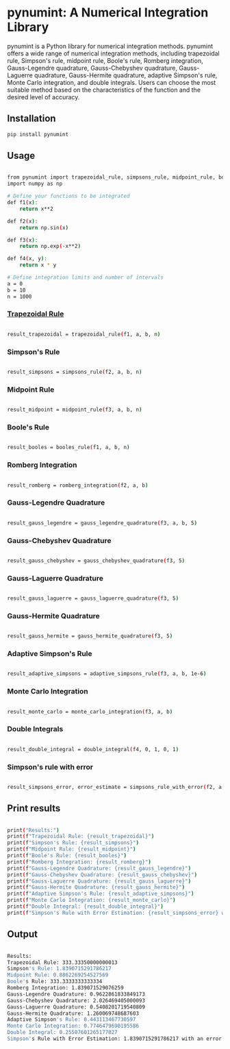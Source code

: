 # pynumint: A Numerical Integration Library

pynumint is a Python library for numerical integration methods.
pynumint offers a wide range of numerical integration methods, including trapezoidal rule, Simpson's rule, midpoint rule, Boole's rule, Romberg integration, Gauss-Legendre quadrature, Gauss-Chebyshev quadrature, Gauss-Laguerre quadrature, Gauss-Hermite quadrature, adaptive Simpson's rule, Monte Carlo integration, and double integrals. Users can choose the most suitable method based on the characteristics of the function and the desired level of accuracy.

## Installation

```bash
pip install pynumint


```

## Usage
```bash

from pynumint import trapezoidal_rule, simpsons_rule, midpoint_rule, booles_rule, romberg_integration, gauss_legendre_quadrature, gauss_chebyshev_quadrature, gauss_laguerre_quadrature, gauss_hermite_quadrature, adaptive_simpsons_rule, monte_carlo_integration, double_integral, simpsons_rule_with_error
import numpy as np

# Define your functions to be integrated
def f1(x):
    return x**2

def f2(x):
    return np.sin(x)

def f3(x):
    return np.exp(-x**2)

def f4(x, y):
    return x * y

# Define integration limits and number of intervals
a = 0
b = 10
n = 1000

```
### [Trapezoidal Rule](https://en.wikipedia.org/wiki/Trapezoidal_rule)
```bash

result_trapezoidal = trapezoidal_rule(f1, a, b, n)

```
### Simpson's Rule
```bash

result_simpsons = simpsons_rule(f2, a, b, n)

```
### Midpoint Rule
```bash

result_midpoint = midpoint_rule(f3, a, b, n)

```
### Boole's Rule
```bash

result_booles = booles_rule(f1, a, b, n)

```
### Romberg Integration
```bash

result_romberg = romberg_integration(f2, a, b)

```
### Gauss-Legendre Quadrature
```bash

result_gauss_legendre = gauss_legendre_quadrature(f3, a, b, 5)

```
### Gauss-Chebyshev Quadrature
```bash

result_gauss_chebyshev = gauss_chebyshev_quadrature(f3, 5)

```
### Gauss-Laguerre Quadrature
```bash

result_gauss_laguerre = gauss_laguerre_quadrature(f3, 5)

```
### Gauss-Hermite Quadrature
```bash

result_gauss_hermite = gauss_hermite_quadrature(f3, 5)

```
### Adaptive Simpson's Rule
```bash

result_adaptive_simpsons = adaptive_simpsons_rule(f3, a, b, 1e-6)

```
### Monte Carlo Integration
```bash

result_monte_carlo = monte_carlo_integration(f3, a, b)

```
### Double Integrals
```bash

result_double_integral = double_integral(f4, 0, 1, 0, 1)

```
### Simpson's rule with error
```bash

result_simpsons_error, error_estimate = simpsons_rule_with_error(f2, a, b, n)

```


## Print results
```bash

print("Results:")
print(f"Trapezoidal Rule: {result_trapezoidal}")
print(f"Simpson's Rule: {result_simpsons}")
print(f"Midpoint Rule: {result_midpoint}")
print(f"Boole's Rule: {result_booles}")
print(f"Romberg Integration: {result_romberg}")
print(f"Gauss-Legendre Quadrature: {result_gauss_legendre}")
print(f"Gauss-Chebyshev Quadrature: {result_gauss_chebyshev}")
print(f"Gauss-Laguerre Quadrature: {result_gauss_laguerre}")
print(f"Gauss-Hermite Quadrature: {result_gauss_hermite}")
print(f"Adaptive Simpson's Rule: {result_adaptive_simpsons}")
print(f"Monte Carlo Integration: {result_monte_carlo}")
print(f"Double Integral: {result_double_integral}")
print(f"Simpson's Rule with Error Estimation: {result_simpsons_error} with an error estimate of {error_estimate}")

```

## Output
```bash 

Results:
Trapezoidal Rule: 333.33350000000013
Simpson's Rule: 1.8390715291786217
Midpoint Rule: 0.8862269254527569
Boole's Rule: 333.3333333333334
Romberg Integration: 1.839071529076259
Gauss-Legendre Quadrature: 0.9622861833849173
Gauss-Chebyshev Quadrature: 2.026469405000093
Gauss-Laguerre Quadrature: 0.5408201719540809
Gauss-Hermite Quadrature: 1.260069748687603
Adaptive Simpson's Rule: 0.443113467730597
Monte Carlo Integration: 0.7746479690195586
Double Integral: 0.25507601265177027
Simpson's Rule with Error Estimation: 1.8390715291786217 with an error estimate of 5.555553794065748e-06

```


